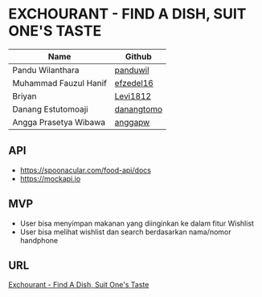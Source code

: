 # EXCHOURANT - FIND A DISH, SUIT ONE'S TASTE
| Name                  | Github   |
|-----------------------|----------|
| Pandu Wilanthara      | [panduwil](https://github.com/panduwil) |
| Muhammad Fauzul Hanif | [efzedel16](https://github.com/efzedel16) |
| Briyan                | [Levi1812](https://github.com/Levi1812) |
| Danang Estutomoaji    | [danangtomo](https://github.com/danangtomo) |
| Angga Prasetya Wibawa | [anggapw](https://github.com/anggapw) |


## API
- https://spoonacular.com/food-api/docs
- https://mockapi.io

## MVP
- User bisa menyimpan makanan yang diinginkan ke dalam fitur Wishlist
- User bisa melihat wishlist dan search berdasarkan nama/nomor handphone

## URL
[Exchourant - Find A Dish, Suit One's Taste](https://echo-noted.netlify.app/)

